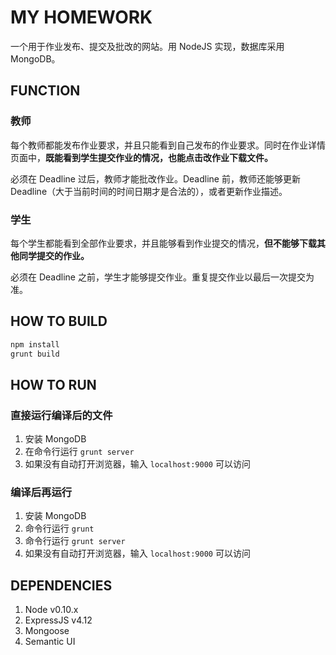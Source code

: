 # MY HOMEWORK

一个用于作业发布、提交及批改的网站。用 NodeJS 实现，数据库采用 MongoDB。

## FUNCTION

### 教师
每个教师都能发布作业要求，并且只能看到自己发布的作业要求。同时在作业详情页面中，**既能看到学生提交作业的情况，也能点击改作业下载文件。**

必须在 Deadline 过后，教师才能批改作业。Deadline 前，教师还能够更新 Deadline（大于当前时间的时间日期才是合法的），或者更新作业描述。

### 学生
每个学生都能看到全部作业要求，并且能够看到作业提交的情况，**但不能够下载其他同学提交的作业。**

必须在 Deadline 之前，学生才能够提交作业。重复提交作业以最后一次提交为准。

## HOW TO BUILD

```bash
npm install
grunt build
```

## HOW TO RUN

### 直接运行编译后的文件

1. 安装 MongoDB
2. 在命令行运行 `grunt server`
3. 如果没有自动打开浏览器，输入 `localhost:9000` 可以访问

### 编译后再运行

1. 安装 MongoDB
2. 命令行运行 `grunt`
3. 命令行运行 `grunt server`
4. 如果没有自动打开浏览器，输入 `localhost:9000` 可以访问

## DEPENDENCIES

1. Node v0.10.x
2. ExpressJS v4.12
3. Mongoose
4. Semantic UI
